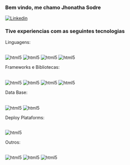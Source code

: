 ### Bem vindo, me chamo Jhonatha Sodre

[![Linkedin](https://img.shields.io/badge/LinkedIn-0077B5?style=for-the-badge&logo=linkedin&logoColor=white-
)](https://www.linkedin.com/in/jhonsodre)

### Tive experiencias com as seguintes tecnologias

Linguagens:
<div  style="display: inline_block "><br/>
    <img align="center" alt="html5" src="https://img.shields.io/badge/Python-3776AB?style=for-the-badge&logo=python&logoColor=white">
    <img align="center" alt="html5" src="https://img.shields.io/badge/R-276DC3?style=for-the-badge&logo=r&logoColor=white">
    <img align="center" alt="html5" src="https://img.shields.io/badge/HTML-239120?style=for-the-badge&logo=html5&logoColor=white">
    <img align="center" alt="html5" src="https://img.shields.io/badge/CSS3-1572B6?style=for-the-badge&logo=css3&logoColor=white">
</div>

Frameworks e Bibliotecas: 
<div  style="display: inline_block "><br/>
    <img align="center" alt="html5" src="https://img.shields.io/badge/Flask-000000?style=for-the-badge&logo=flask&logoColor=white">
    <img align="center" alt="html5" src="https://img.shields.io/badge/Django-092E20?style=for-the-badge&logo=django&logoColor=white">
    <img align="center" alt="html5" src="https://img.shields.io/badge/Plotly-239120?style=for-the-badge&logo=plotly&logoColor=white">
    <img align="center" alt="html5" src="https://cdn.jsdelivr.net/gh/devicons/devicon/icons/pandas/pandas-original.svg">
</div>



Data Base:

<div  style="display: inline_block "><br/>
    <img align="center" alt="html5" src="https://img.shields.io/badge/PostgreSQL-316192?style=for-the-badge&logo=postgresql&logoColor=white">
    <img align="center" alt="html5" src="https://img.shields.io/badge/MySQL-005C84?style=for-the-badge&logo=mysql&logoColor=white">
</div>


Deploy Plataforms: 

<div  style="display: inline_block "><br/>
    <img align="center" alt="html5" src="https://img.shields.io/badge/Vercel-000000?style=for-the-badge&logo=vercel&logoColor=white">
</div>

Outros:
<div  style="display: inline_block "><br/>
    <img align="center" alt="html5" src="https://img.shields.io/badge/Figma-F24E1E?style=for-the-badge&logo=figma&logoColor=white">
    <img align="center" alt="html5" src="https://img.shields.io/badge/PowerBI-F2C811?style=for-the-badge&logo=Power%20BI&logoColor=white">
    <img align="center" alt="html5" src="https://img.shields.io/badge/qgis-3.22_białowieża-93b023?&style=for-the-badge&logo=qgis&logoColor=white">
</div>
